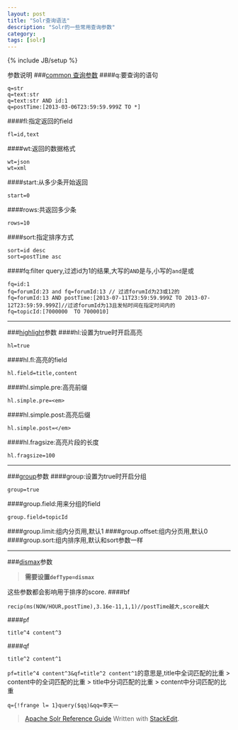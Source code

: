 ```yaml
---
layout: post
title: "Solr查询语法"
description: "Solr的一些常用查询参数"
category:
tags: [solr]
---
```

{% include JB/setup %}

参数说明
###[common 查询参数][2]
####q:要查询的语句

    q=str
    q=text:str
    q=text:str AND id:1
    q=postTime:[2013-03-06T23:59:59.999Z TO *]

####fl:指定返回的field

    fl=id,text

####wt:返回的数据格式

    wt=json
    wt=xml

####start:从多少条开始返回

    start=0

####rows:共返回多少条

    rows=10

####sort:指定排序方式

    sort=id desc
    sort=postTime asc

####fq:filter query,过滤id为1的结果,大写的`AND`是与,小写的`and`是或

    fq=id:1
    fq=forumId:23 and fq=forumId:13 // 过滤forumId为23或12的
    fq=forumId:13 AND postTime:[2013-07-11T23:59:59.999Z TO 2013-07-12T23:59:59.999Z]//过滤forumId为13且发帖时间在指定时间内的
    fq=topicId:[7000000  TO 7000010]

***
###[highlight][6]参数
####hl:设置为true时开启高亮

    hl=true

####hl.fl:高亮的field

    hl.field=title,content

####hl.simple.pre:高亮前缀

    hl.simple.pre=<em>

####hl.simple.post:高亮后缀

    hl.simple.post=</em>

####hl.fragsize:高亮片段的长度

    hl.fragsize=100

***
###[group][5]参数
####group:设置为true时开启分组

    group=true

####group.field:用来分组的field

    group.field=topicId

####group.limit:组内分页用,默认1
####group.offset:组内分页用,默认0
####group.sort:组内排序用,默认和sort参数一样
***
###[dismax][4]参数

>**需要设置`defType=dismax`**

这些参数都会影响用于排序的score. 
####bf

    recip(ms(NOW/HOUR,postTime),3.16e-11,1,1)//postTime越大,score越大

####pf

    title^4 content^3

####qf

    title^2 content^1

`pf=title^4 content^3&qf=title^2 content^1`的意思是,title中全词匹配的比重 > content中的全词匹配的比重 > title中分词匹配的比重 > content中分词匹配的比重

    q={!frange l= 1}query($qq)&qq=李天一



> [Apache Solr Reference Guide][7]
> Written with [StackEdit](http://benweet.github.io/stackedit/).

[1]: http://wiki.apache.org/solr/FieldCollapsing
[2]: https://cwiki.apache.org/confluence/display/solr/Common+Query+Parameters
[3]: https://cwiki.apache.org/confluence/display/solr/Function+Queries
[4]: https://cwiki.apache.org/confluence/display/solr/The+DisMax+Query+Parser
[5]: https://cwiki.apache.org/confluence/display/solr/Result+Grouping "Result+Group"
[6]: https://cwiki.apache.org/confluence/display/solr/Highlighting "Highlighting"
[7]: https://cwiki.apache.org/confluence/display/solr/Apache+Solr+Reference+Guide "Apache Solr Reference Guide"
